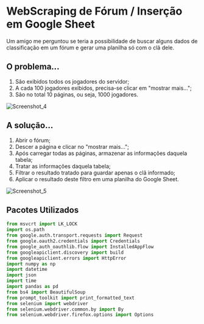 # WebScraping de Fórum / Inserção em Google Sheet
Um amigo me perguntou se teria a possibilidade de buscar alguns dados de classificação em um fórum e gerar uma planilha só com o clã dele.
## O problema...
1. São exibidos todos os jogadores do servidor;
2. A cada 100 jogadores exibidos, precisa-se clicar em "mostrar mais...";
3. São no total 10 páginas, ou seja, 1000 jogadores.<br>

![Screenshot_4](https://user-images.githubusercontent.com/103384209/166146076-178cec0c-28f2-4832-afbb-1096a3d45b35.png)
## A solução...
1. Abrir o fórum;<br>
2. Descer a página e clicar no "mostrar mais...";<br>
3. Após carregar todas as páginas, armazenar as informações daquela tabela;<br>
4. Tratar as informações daquela tabela;<br>
5. Filtrar o resultado tratado para guardar apenas o clã informado;<br>
6. Aplicar o resultado deste filtro em uma planilha do Google Sheet.<br>

![Screenshot_5](https://user-images.githubusercontent.com/103384209/166146159-077dac4d-c15d-426e-a613-5a81256adc8d.png)
## Pacotes Utilizados
~~~python
from msvcrt import LK_LOCK
import os.path
from google.auth.transport.requests import Request
from google.oauth2.credentials import Credentials
from google_auth_oauthlib.flow import InstalledAppFlow
from googleapiclient.discovery import build
from googleapiclient.errors import HttpError
import numpy as np
import datetime
import json
import time
import pandas as pd
from bs4 import BeautifulSoup
from prompt_toolkit import print_formatted_text
from selenium import webdriver
from selenium.webdriver.common.by import By
from selenium.webdriver.firefox.options import Options
~~~

